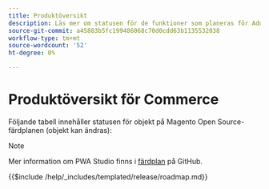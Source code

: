```yaml
---
title: Produktöversikt
description: Läs mer om statusen för de funktioner som planeras för Adobe Commerce.
source-git-commit: a45883b5fc199486068c70d0cdd63b1135532038
workflow-type: tm+mt
source-wordcount: '52'
ht-degree: 0%

---
```



# Produktöversikt för Commerce

Följande tabell innehåller statusen för objekt på Magento Open Source-färdplanen (objekt kan ändras):

>[!NOTE]
>
>Mer information om PWA Studio finns i [färdplan](https://github.com/magento/pwa-studio/wiki/Roadmap) på GitHub.

{{$include /help/_includes/templated/release/roadmap.md}}
